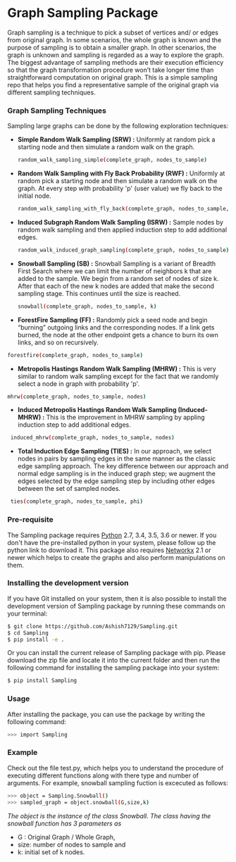 # Graph Sampling Package

Graph sampling is a technique to pick a subset of vertices and/ or edges from original graph. In some scenarios, the whole graph is known and the purpose of sampling is to obtain a smaller graph. In other scenarios, the graph is unknown and sampling is regarded as a way to explore the graph. The biggest advantage of sampling methods are their execution efficiency so that the graph transformation procedure won’t take longer time than straightforward computation on original graph. This is a simple sampling repo that helps you find a representative sample of the original graph via different sampling techniques. 

### Graph Sampling Techniques
Sampling large graphs can be done by the following exploration techniques:
  - **Simple Random Walk Sampling (SRW) :** Uniformly at random pick a starting node and then simulate a random walk on the graph.
   
    ```sh 
    random_walk_sampling_simple(complete_graph, nodes_to_sample)
    ```
  - **Random Walk Sampling with Fly Back Probability (RWF) :** Uniformly at random pick a starting node and then simulate a random walk on the graph. At every step with probability 'p' (user value) we fly back to the initial node.
    ```sh 
    random_walk_sampling_with_fly_back(complete_graph, nodes_to_sample, fly_back_prob)
    ```
  - **Induced Subgraph Random Walk Sampling (ISRW) :** Sample nodes by random walk sampling and then applied induction step to add additional edges.
     ```sh 
    random_walk_induced_graph_sampling(complete_graph, nodes_to_sample)
     ```
  - **Snowball Sampling (SB) :** Snowball Sampling is a variant of Breadth First Search where we can limit the number of neighbors k that are added to the sample. We begin from a random set of nodes of size k. After that each of the new k nodes are added that make the second sampling stage. This continues until the size is reached.
     ```sh 
    snowball(complete_graph, nodes_to_sample, k) 
     ```
  - **ForestFire Sampling (FF) :** Randomly pick a seed node and begin “burning” outgoing links and the corresponding nodes. If a link gets burned, the node at the other endpoint gets a chance to burn its own links, and so on recursively.
   ```sh 
   forestfire(complete_graph, nodes_to_sample) 
  ```
  - **Metropolis Hastings Random Walk Sampling (MHRW) :** This is very similar to random walk sampling except for the fact that we randomly select a node in graph with probability 'p'.
   ```sh  
   mhrw(complete_graph, nodes_to_sample, nodes) 
   ```
   - **Induced Metropolis Hastings Random Walk Sampling (Induced-MHRW) :** This is the improvement in MHRW sampling by appling induction step to add additional edges.
  ```sh  
   induced_mhrw(complete_graph, nodes_to_sample, nodes) 
   ```
   - **Total Induction Edge Sampling (TIES) :** In our approach, we select nodes in pairs by sampling edges in the same manner as the classic edge sampling approach. The key difference between our approach and normal edge sampling is in the induced graph step; we augment the edges selected by the edge sampling step by including other edges between the set of sampled nodes.
  ```sh 
   ties(complete_graph, nodes_to_sample, phi)
  ```
  
  

### Pre-requisite
The Sampling package requires [Python](https://www.python.org/downloads/) 2.7, 3.4, 3.5, 3.6 or newer. If you don't have the pre-installed python in your system, please follow up the python link to download it. This package also requires [Networkx](https://networkx.github.io/documentation/latest/install.html) 2.1 or newer which helps to create the graphs and also perform manipulations on them.

### Installing the development version
If you have Git installed on your system, then it is also possible to install the development version of Sampling package by running these commands on your terminal:
```sh
$ git clone https://github.com/Ashish7129/Sampling.git
$ cd Sampling
$ pip install -e .
```
Or you can install the current release of Sampling package with pip. Please
download the zip file and locate it into the current folder and then run the following command for installing the sampling package into your system:
```sh
$ pip install Sampling
```

### Usage

After installing the package, you can use the package by writing the following command:
```sh
>>> import Sampling 
```
### Example
Check out the file test.py, which helps you to understand the procedure of executing different functions along with there type and number of arguments. For example, snowball sampling fuction is excecuted as follows:
```sh
>>> object = Sampling.Snowball()             
>>> sampled_graph = object.snowball(G,size,k) 
```
*The object is the instance of the class Snowball. The class having the snowball function has 3 parameters as*
  - G : Original Graph / Whole Graph, 
  - size: number of nodes to sample and 
  - k: initial set of k nodes.


